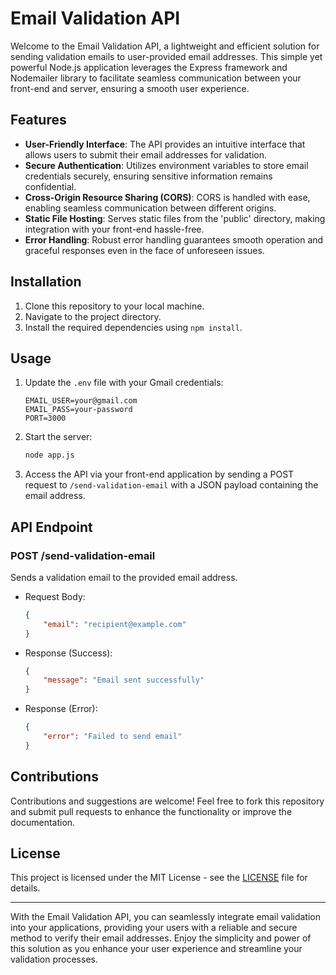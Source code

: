 # Email Validation API

Welcome to the Email Validation API, a lightweight and efficient solution for sending validation emails to user-provided email addresses. This simple yet powerful Node.js application leverages the Express framework and Nodemailer library to facilitate seamless communication between your front-end and server, ensuring a smooth user experience.

## Features

- **User-Friendly Interface**: The API provides an intuitive interface that allows users to submit their email addresses for validation.
- **Secure Authentication**: Utilizes environment variables to store email credentials securely, ensuring sensitive information remains confidential.
- **Cross-Origin Resource Sharing (CORS)**: CORS is handled with ease, enabling seamless communication between different origins.
- **Static File Hosting**: Serves static files from the 'public' directory, making integration with your front-end hassle-free.
- **Error Handling**: Robust error handling guarantees smooth operation and graceful responses even in the face of unforeseen issues.

## Installation

1. Clone this repository to your local machine.
2. Navigate to the project directory.
3. Install the required dependencies using `npm install`.

## Usage

1. Update the `.env` file with your Gmail credentials:
   ```env
   EMAIL_USER=your@gmail.com
   EMAIL_PASS=your-password
   PORT=3000
   ```

2. Start the server:
   ```bash
   node app.js
   ```

3. Access the API via your front-end application by sending a POST request to `/send-validation-email` with a JSON payload containing the email address.

## API Endpoint

### POST /send-validation-email

Sends a validation email to the provided email address.

- Request Body:
  ```json
  {
      "email": "recipient@example.com"
  }
  ```

- Response (Success):
  ```json
  {
      "message": "Email sent successfully"
  }
  ```

- Response (Error):
  ```json
  {
      "error": "Failed to send email"
  }
  ```

## Contributions

Contributions and suggestions are welcome! Feel free to fork this repository and submit pull requests to enhance the functionality or improve the documentation.

## License

This project is licensed under the MIT License - see the [LICENSE](LICENSE) file for details.

---

With the Email Validation API, you can seamlessly integrate email validation into your applications, providing your users with a reliable and secure method to verify their email addresses. Enjoy the simplicity and power of this solution as you enhance your user experience and streamline your validation processes.